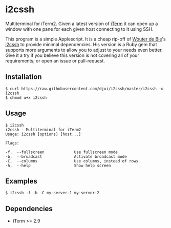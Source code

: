 # i2cssh

Multiterminal for iTerm2. Given a latest version of [iTerm](http://iterm2.com/)
it can open up a window with one pane for each given host connecting to it using
SSH.

This program is a simple Applescript. It is a cheap rip-off of
[Wouter de Bie](https://github.com/wouterdebie)'s
[i2cssh](https://github.com/wouterdebie/i2cssh) to provide minimal
dependencies. His version is a Ruby gem that supports more arguments to allow
you to adjust to your needs even better. Give it a try if you believe this
version is not covering all of your requirements; or open an issue or
pull-request.


## Installation

    $ curl https://raw.githubusercontent.com/djui/i2cssh/master/i2cssh -o i2cssh
    $ chmod u+x i2cssh


## Usage

```
$ i2cssh
i2cssh - Multiterminal for iTerm2
Usage: i2cssh [options] [host...]

Flags:

-f,  --fullscreen             Use fullscreen mode
-b,  --broadcast              Activate broadcast mode
-C,  --columns                Use columns, instead of rows
-h,  --help                   Show help screen
```


## Examples

    $ i2cssh -f -b -C my-server-1 my-server-2


## Dependencies

- iTerm >= 2.9
